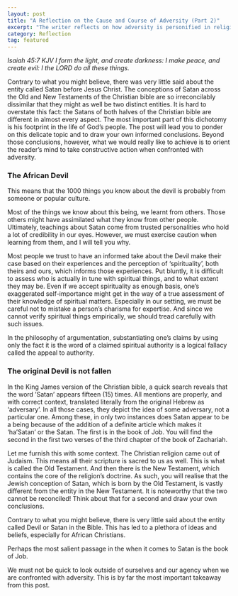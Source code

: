 ```yaml
---
layout: post
title: "A Reflection on the Cause and Course of Adversity (Part 2)"
excerpt: "The writer reflects on how adversity is personified in religious societies."
category: Reflection
tag: featured
---
```


_Isaiah 45:7 KJV_
_I form the light, and create darkness: I make peace, and create evil: I the LORD do all these things._

Contrary to what you might believe, there was very little said about the entity called Satan before Jesus Christ. The conceptions of Satan across the Old and New Testaments of the Christian bible are so irreconcilably dissimilar that they might as well be two distinct entities. It is hard to overstate this fact: the Satans of both halves of the Christian bible are different in almost every aspect. The most important part of this dichotomy is his footprint in the life of God’s people. The post will lead you to ponder on this delicate topic and to draw your own informed conclusions. Beyond those conclusions, however, what we would really like to achieve is to orient the reader’s mind to take constructive action when confronted with adversity.

### The African Devil

This means that the 1000 things you know about the devil is probably from someone or popular culture.

Most of the things we know about this being, we learnt from others. Those others might have assimilated what they know from other people. Ultimately, teachings about Satan come from trusted personalities who hold a lot of credibility in our eyes. However, we must exercise caution when learning from them, and I will tell you why. 

Most people we trust to have an informed take about the Devil make their case based on their experiences and the perception of ‘spirituality’, both theirs and ours, which informs those experiences. Put bluntly, it is difficult to assess who is actually in tune with spiritual things, and to what extent they may be. Even if we accept spirituality as enough basis, one’s exaggerated self-importance might get in the way of a true assessment of their knowledge of spiritual matters. Especially in our setting, we must be careful not to mistake a person’s charisma for expertise. And since we cannot verify spiritual things empirically, we should tread carefully with such issues. 

In the philosophy of argumentation, substantiating one’s claims by using only the fact it is the word of a claimed spiritual authority is a logical fallacy called the appeal to authority.

### The original Devil is not fallen

In the King James version of the Christian bible, a quick search reveals that the word ’Satan’ appears fifteen (15) times. All mentions are properly, and with correct context, translated literally from the original Hebrew as ‘adversary’. In all those cases, they depict the idea of some adversary, not a particular one. Among these, in only two instances does Satan appear to be a being because of the addition of a definite article which makes it ‘ha’Satan’ or the Satan. The first is in the book of Job. You will find the second in the first two verses of the third chapter of the book of Zachariah.   

Let me furnish this with some context. The Christian religion came out of Judaism. This means all their scripture is sacred to us as well. This is what is called the Old Testament. And then there is the New Testament, which contains the core of the religion’s doctrine. As such, you will realise that the Jewish conception of Satan, which is born by the Old Testament, is vastly different from the entity in the New Testament. It is noteworthy that the two cannot be reconciled! Think about that for a second and draw your own conclusions. 

Contrary to what you might believe, there is very little said about the entity called Devil or Satan in the Bible. This has led to a plethora of ideas and beliefs, especially for African Christians.



Perhaps the most salient passage in the when it comes to Satan is the book of Job. 

We must not be quick to look outside of ourselves and our agency when we are confronted with adversity. This is by far the most important takeaway from this post.
